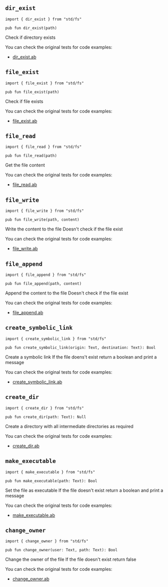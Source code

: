 ## `dir_exist`

```ab
import { dir_exist } from "std/fs"
```

```ab
pub fun dir_exist(path) 
```

Check if directory exists



You can check the original tests for code examples:
* [dir_exist.ab](https://github.com/amber-lang/amber/blob/0.3.5-alpha/src/tests/stdlib/dir_exist.ab)

## `file_exist`

```ab
import { file_exist } from "std/fs"
```

```ab
pub fun file_exist(path) 
```

Check if file exists



You can check the original tests for code examples:
* [file_exist.ab](https://github.com/amber-lang/amber/blob/0.3.5-alpha/src/tests/stdlib/file_exist.ab)

## `file_read`

```ab
import { file_read } from "std/fs"
```

```ab
pub fun file_read(path) 
```

Get the file content



You can check the original tests for code examples:
* [file_read.ab](https://github.com/amber-lang/amber/blob/0.3.5-alpha/src/tests/stdlib/file_read.ab)

## `file_write`

```ab
import { file_write } from "std/fs"
```

```ab
pub fun file_write(path, content) 
```

Write the content to the file
Doesn't check if the file exist



You can check the original tests for code examples:
* [file_write.ab](https://github.com/amber-lang/amber/blob/0.3.5-alpha/src/tests/stdlib/file_write.ab)

## `file_append`

```ab
import { file_append } from "std/fs"
```

```ab
pub fun file_append(path, content) 
```

Append the content to the file
Doesn't check if the file exist



You can check the original tests for code examples:
* [file_append.ab](https://github.com/amber-lang/amber/blob/0.3.5-alpha/src/tests/stdlib/file_append.ab)

## `create_symbolic_link`

```ab
import { create_symbolic_link } from "std/fs"
```

```ab
pub fun create_symbolic_link(origin: Text, destination: Text): Bool 
```

Create a symbolic link
If the file doens't exist return a boolean and print a message



You can check the original tests for code examples:
* [create_symbolic_link.ab](https://github.com/amber-lang/amber/blob/0.3.5-alpha/src/tests/stdlib/create_symbolic_link.ab)

## `create_dir`

```ab
import { create_dir } from "std/fs"
```

```ab
pub fun create_dir(path: Text): Null 
```

Create a directory with all intermediate directories as required



You can check the original tests for code examples:
* [create_dir.ab](https://github.com/amber-lang/amber/blob/0.3.5-alpha/src/tests/stdlib/create_dir.ab)

## `make_executable`

```ab
import { make_executable } from "std/fs"
```

```ab
pub fun make_executable(path: Text): Bool 
```

Set the file as executable
If the file doesn't exist return a boolean and print a message



You can check the original tests for code examples:
* [make_executable.ab](https://github.com/amber-lang/amber/blob/0.3.5-alpha/src/tests/stdlib/make_executable.ab)

## `change_owner`

```ab
import { change_owner } from "std/fs"
```

```ab
pub fun change_owner(user: Text, path: Text): Bool 
```

Change the owner of the file
If the file doesn't exist return false



You can check the original tests for code examples:
* [change_owner.ab](https://github.com/amber-lang/amber/blob/0.3.5-alpha/src/tests/stdlib/change_owner.ab)

